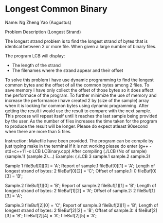 # Longest Common Binary
 
Name: Ng Zheng Yao (Augustus)


Problem Description (Longest Strand)

The longest strand problem is to find the longest strand of bytes that is identical between 2 or more file. When given a large number of binary files.

The program LCB will display:
- The length of the strand
- The filenames where the strand appear and their offset

To solve this problem i have use dynamic programming to find the longest common bytes and the offset of all the common bytes among 2 files.
To save memory I have only collect the offset of those bytes so it does affect the performace of the program.
To further minimize the use of memory and increase the performance i have created 2 by (size of the sample) array when it is looking for common bytes using dynamic programming.
After getting the result i would use the result to compare with the next sample. This process will repeat itself until it reaches the last sample being provided by the user.
As the number of files increases the time taken for the program to produce the result will be longer.
Please do expect atleast 90second when there are more than 5 files.

Instruction:
Makefile have been provided. The program can be compile by just typing make in the terminal
If it is not working please do enter (g++ -std=c++11 -o LCB LCBinary.cpp)
After compiling (./LCB (No of sample) (sample.1) (sample.2)....)
Example: (./LCB 3 sample.1 sample.2 sample.3)

Sample 1    fileBuf[0][0] = 'A';        Report of sample.1 
            fileBuf[0][1] = 'A';        Length of longest strand of bytes: 2
            fileBuf[0][2] = 'C';        Offset of sample.1: 0
            fileBuf[0][3] = 'B';

Sample.2    fileBuf[1][0] = 'B';        Report of sample.2
            fileBuf[1][1] = 'B';        Length of longest strand of bytes: 2
            fileBuf[1][2] = 'A';        Offset of sample.2: 2
            fileBuf[1][3] = 'A';

Sample.3    fileBuf[2][0] = 'C';        Report of sample.3
            fileBuf[2][1] = 'B';        Length of longest strand of bytes: 2
            fileBuf[2][2] = 'B';        Offset of sample.3: 4
            fileBuf[2][3] = 'B';
            fileBuf[2][4] = 'A';
            fileBuf[2][5] = 'A';